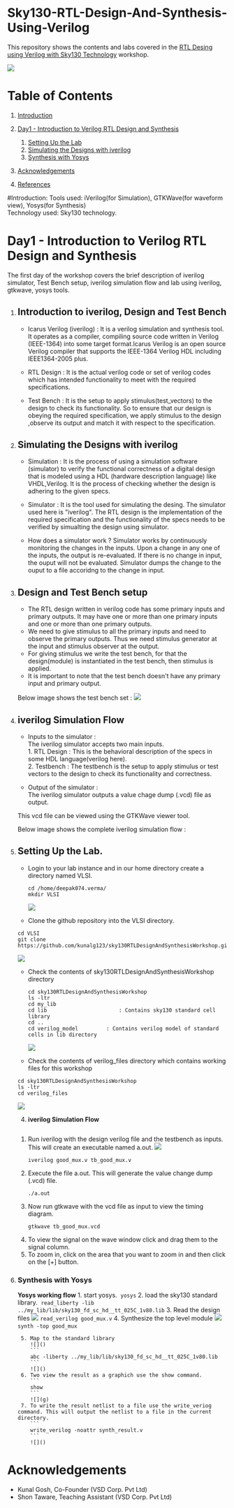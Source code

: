# Sky130-RTL-Design-And-Synthesis-Using-Verilog

This repository shows the contents  and labs covered in the [RTL Desing using Verilog with Sky130 Technology](https://www.vlsisystemdesign.com/rtl-design-using-verilog-with-sky130-technology/) workshop.

![](https://github.com/Deepak42074/Sky130-RTL-Design-And-Synthesis-Using-Verilog/blob/main/DAY_1/VSD_Workshop_Detail.png)



# Table of Contents

1. [Introduction](#introduction)
2. [Day1 - Introduction to Verilog RTL Design and Synthesis](#day1---introduction-to-verilog-rtl-design-and-synthesis)
   1. [Setting Up the Lab](#setting-up-the-lab)
   2. [Simulating the Designs with iverilog](#simulating-the-designs-with-iverilog)
   3. [Synthesis with Yosys](#synthesis-with-yosys)

8. [Acknowledgements](#acknowledgements)
9. [References](#references)


#Introduction:
	Tools used:   iVerilog(for Simulation), GTKWave(for waveform view), Yosys(for Synthesis)  
	Technology used: Sky130 technology.  
	
# Day1 - Introduction to Verilog RTL Design and Synthesis
The first day of the workshop covers the brief description of iverilog simulator, Test Bench setup, iverilog simulation flow  and lab using iverilog, gtkwave, yosys tools.
1. ## Introduction to iverilog, Design and Test Bench
	* Icarus Verilog (iverilog) : It is a verilog simulation and synthesis tool. It operates as a compiler, compiling source code written in Verilog (IEEE-1364) 	       into some target format.Icarus Verilog is an open source Verilog compiler that supports the IEEE-1364 Verilog HDL including IEEE1364-2005 plus.
	
	* RTL Design : It is the actual verilog code or set of verilog codes which has intended functionality to meet with the required specifications.
	
	* Test Bench : It is the setup to apply stimulus(test_vectors) to the design to check its functionality. So to ensure that our design is obeying the 		  required specification, we apply stimulus to the design ,observe its output and match it with respect to the specification.
	
	
 2. ## Simulating the Designs with iverilog
	* Simulation : It is the process of using a simulation software (simulator) to verify the functional correctness of a digital design that is modeled using a  		HDL (hardware description language) like VHDL,Verilog. It is the process of checking whether the design is adhering to the given specs.
	
	* Simulator : It is the tool used for simulating the desing. The simulator used here is "iverilog". The RTL design is the implementation of the required 	   specification and the functionality of the specs needs to be verified by simualting the design using simulator.
	
	* How does a simulator work ?
   	  Simulator works by continuously monitoring the changes in the inputs. Upon a change in any one of the inputs, the output is re-evaluated. If there is no 	     change in input, the ouput will not be evaluated. Simulator dumps the change to the ouput to a file accoridng to the change in input.
    
 3. ## Design and Test Bench setup
 	* The RTL design written in verilog code has some primary inputs and primary outputs. It may have one or more than one primary inputs and one or more 	    	      than one primary outputs.
 	* We need to give stimulus to all the primary inputs and need to observe the primary outputs. Thus we need stimulus generator at the input and stimulus 	observer at the output.
 	* For giving stimulus we write the test bench, for that the design(module) is instantiated in the test bench, then stimulus is applied.
 	* It is important to note that the test bench doesn't have any primary input and primary output.
 	
 	Below image shows the test bench set :
	![](https://github.com/Deepak42074/Sky130-RTL-Design-And-Synthesis-Using-Verilog/blob/main/DAY_1/Test_bench_setup.png)
 	
4. ##  iverilog Simulation Flow
	* Inputs to the simulator :  
    	  The iverilog simulator accepts two main inputs.  
	       	1. RTL Design    : This is the behavioral description of the specs in some HDL language(verilog here).  
        	2. Testbench     : The testbench is the setup to apply stimulus or test vectors to the design to check its functionality and correctness.  
	
	* Output of the simulator :  
	 The iverilog simulator outputs a value chage dump (.vcd) file as output.  
	 
	 This vcd file can be viewed using the GTKWave viewer tool.  
	 
	 Below image shows the complete iverilog simulation flow :
	![](         )
        

5. ## Setting Up the Lab.
    - Login to your lab instance and in our home directory create a directory named VLSI.
      ``` 
      cd /home/deepak074.verma/
      mkdir VLSI
      ```
      ![](https://github.com/Deepak42074/Sky130-RTL-Design-And-Synthesis-Using-Verilog/blob/main/DAY_1/LAB_setup1.1.png)
      
     - Clone the github repository into the VLSI directory.
      ``` 
      cd VLSI
      git clone https://github.com/kunalg123/sky130RTLDesignAndSynthesisWorkshop.git
      ```
      ![](https://github.com/Deepak42074/Sky130-RTL-Design-And-Synthesis-Using-Verilog/blob/main/DAY_1/LAB_setup1.2.png)
      
    - Check the contents of sky130RTLDesignAndSynthesisWorkshop directory
      ``` 
      cd sky130RTLDesignAndSynthesisWorkshop
      ls -ltr
      cd my_lib 
      cd lib                       : Contains sky130 standard cell library
      cd ..
      cd verilog_model 		   : Contains verilog model of standard cells in lib directory
      ```
      ![](https://github.com/Deepak42074/Sky130-RTL-Design-And-Synthesis-Using-Verilog/blob/main/DAY_1/LAB_setup1.3.png)
      
     - Check the contents of verilog_files directory which contains working files for this workshop
     ```
     cd sky130RTLDesignAndSynthesisWorkshop
     ls -ltr
     cd verilog_files
     ```
     ![](https://github.com/Deepak42074/Sky130-RTL-Design-And-Synthesis-Using-Verilog/blob/main/DAY_1/LAB_setup1.4.png)

    4. **iverilog Simulation Flow**

     ![]()
      1. Run iverilog with the design verilog file and the testbench as inputs. This will create an executable named a.out.
         ![](g)
         ```
         iverilog good_mux.v tb_good_mux.v
         ```
      2. Execute the file a.out. This will generate the value change dump (.vcd) file.
         ![]()
         ```
         ./a.out
         ```
      3. Now run gtkwave with the vcd file as input to view the timing diagram.
         ![]()
         ```
         gtkwave tb_good_mux.vcd
         ```
      4. To view the signal on the wave window click and drag them to the signal column.
         ![]()
      5. To zoom in, click on the area that you want to zoom in and then click on the [+] button.
         ![]()
3. ### Synthesis with Yosys
    
    
      
     **Yosys working flow**
        1. start yosys.
           ![]()
           ```
           yosys
           ```
        2. load the sky130 standard library.
           ![]()
           ```
           read_liberty -lib ../my_lib/lib/sky130_fd_sc_hd__tt_025C_1v80.lib
           ```
        3. Read the design files
           ![](g)
           ```
           read_verilog good_mux.v
           ```
        4. Synthesize the top level module
           ![](/src/img/yosys4.png)
           ```
           synth -top good_mux
           ```
           ![]()
        
        5. Map to the standard library
           ![]()
           ```
           abc -liberty ../my_lib/lib/sky130_fd_sc_hd__tt_025C_1v80.lib
           ```
           ![]()
        6. Two view the result as a graphich use the show command.
           ```
           show
           ```
           ![](g)
        7. To write the result netlist to a file use the write_veriog command. This will output the netlist to a file in the current directory.
           ```
           write_verilog -noattr synth_result.v
           ```
           ![]()


    
# Acknowledgements

* Kunal Gosh, Co-Founder (VSD Corp. Pvt Ltd)
* Shon Taware, Teaching Assistant (VSD Corp. Pvt Ltd)


